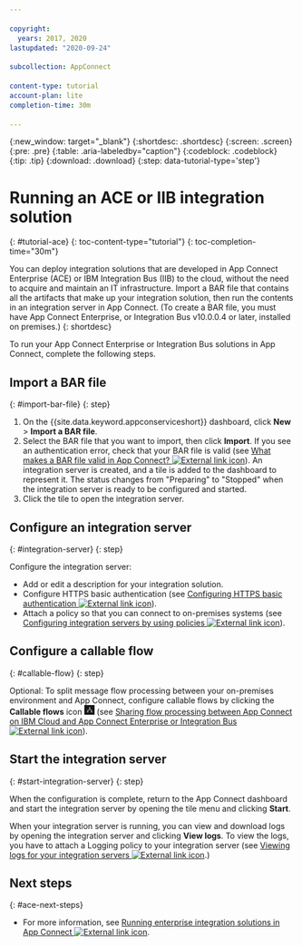 ```yaml
---

copyright:
  years: 2017, 2020
lastupdated: "2020-09-24"

subcollection: AppConnect

content-type: tutorial
account-plan: lite
completion-time: 30m

---
```


{:new_window: target="_blank"}
{:shortdesc: .shortdesc}
{:screen: .screen}
{:pre: .pre}
{:table: .aria-labeledby="caption"}
{:codeblock: .codeblock}
{:tip: .tip}
{:download: .download}
{:step: data-tutorial-type='step'}


# Running an ACE or IIB integration solution
{: #tutorial-ace}
{: toc-content-type="tutorial"}
{: toc-completion-time="30m"}

You can deploy integration solutions that are developed in App Connect Enterprise (ACE) or IBM Integration Bus (IIB) to the cloud, without the need to acquire and maintain an IT infrastructure. Import a BAR file that contains all the artifacts that make up your integration solution, then run the contents in an integration server in App Connect. (To create a BAR file, you must have App Connect Enterprise, or Integration Bus v10.0.0.4 or later, installed on premises.)
{: shortdesc}

To run your App Connect Enterprise or Integration Bus solutions in App Connect, complete the following steps.

## Import a BAR file
{: #import-bar-file}
{: step}

1. On the {{site.data.keyword.appconserviceshort}} dashboard, click **New** > **Import a BAR file**.
1. Select the BAR file that you want to import, then click **Import**.
    If you see an authentication error, check that your BAR file is valid (see [What makes a BAR file valid in App Connect? ![External link icon](../../icons/launch-glyph.svg "External link icon")](https://www.ibm.com/support/knowledgecenter/en/SSTTDS_11.0.0/com.ibm.ace.cloud.doc/developing-integration-for-app-connect-on-cloud.html#validbarforaceoc)).
    An integration server is created, and a tile is added to the dashboard to represent it. The status changes from "Preparing" to "Stopped" when the integration server is ready to be configured and started.
1. Click the tile to open the integration server.

## Configure an integration server
{: #integration-server}
{: step}

Configure the integration server:
- Add or edit a description for your integration solution.
- Configure HTTPS basic authentication (see [Configuring HTTPS basic authentication ![External link icon](../../icons/launch-glyph.svg "External link icon")](https://www.ibm.com/support/knowledgecenter/en/SSTTDS_11.0.0/com.ibm.ace.cloud.doc/configuring-https-basic-auth.html)).
- Attach a policy so that you can connect to on-premises systems (see [Configuring integration servers by using policies ![External link icon](../../icons/launch-glyph.svg "External link icon")](https://www.ibm.com/support/knowledgecenter/en/SSTTDS_11.0.0/com.ibm.ace.cloud.doc/aceoc-policies.html)).

## Configure a callable flow
{: #callable-flow}
{: step}

Optional: To split message flow processing between your on-premises environment and App Connect, configure callable flows by clicking the **Callable flows** icon ![Callable flows icon](/images/CallFlowIcon.jpg) (see [Sharing flow processing between App Connect on IBM Cloud and App Connect Enterprise or Integration Bus ![External link icon](../../icons/launch-glyph.svg "External link icon")](https://www.ibm.com/support/knowledgecenter/en/SSTTDS_11.0.0/com.ibm.ace.cloud.doc/sharing-processing-cloud-and-on-premises.html)).

## Start the integration server
{: #start-integration-server}
{: step}

When the configuration is complete, return to the App Connect dashboard and start the integration server by opening the tile menu and clicking **Start**.

When your integration server is running, you can view and download logs by opening the integration server and clicking **View logs**. To view the logs, you have to attach a Logging policy to your integration server (see [Viewing logs for your integration servers ![External link icon](../../icons/launch-glyph.svg "External link icon")](https://www.ibm.com/support/knowledgecenter/en/SSTTDS_11.0.0/com.ibm.ace.cloud.doc/viewing-logs-for-integration-servers.html).)

## Next steps
{: #ace-next-steps}

- For more information, see [Running enterprise integration solutions in App Connect ![External link icon](../../icons/launch-glyph.svg "External link icon")](https://www.ibm.com/support/knowledgecenter/en/SSTTDS_11.0.0/com.ibm.ace.cloud.doc/deploying-testing-enterprise-integration-solution-app-connect-ibm-cloud.html).
